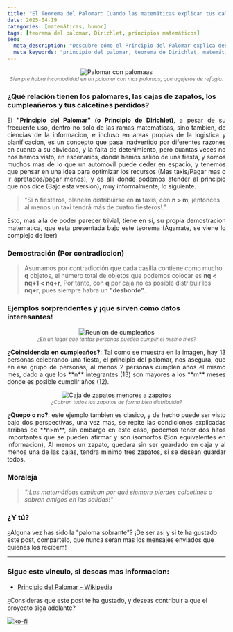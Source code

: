 ```yaml
---
title: "El Teorema del Palomar: Cuando las matemáticas explican tus calcetines perdidos"
date: 2025-04-19
categories: [matemáticas, humor]
tags: [teorema del palomar, Dirichlet, principios matemáticos]
seo:
  meta_description: "Descubre cómo el Principio del Palomar explica desde cumpleaños repetidos hasta tus calcetines desaparecidos. Matemáticas cotidianas con humor."
  meta_keywords: "principio del palomar, teorema de Dirichlet, matemáticas divertidas, ejemplos de combinatoria"
---
```


<p align="center">
  <img src="{{ '/assets/images/posts/palomar.png' | relative_url }}" 
       alt="Palomar con palomaas" 
       style="max-width: 80%; height: auto;">
  <br>
  <span style="font-size: 0.85em; color: #666; font-style: italic;">
    Siempre habra incomodidad en un palomar con mas palomas, que agujeros de refugio.
  </span>
</p>

### ¿Qué relación tienen los palomares, las cajas de zapatos, los cumpleañeros y tus calcetines perdidos?

<p style="text-align: justify; text-justify:inner-word;">
	El <strong>"Principio del Palomar" (o Principio de Dirichlet)</strong>, a pesar de su frecuente uso, dentro no solo de las ramas matematicas, sino tambien, de ciencias de la informacion, e incluso en areas propias de la logistica y planificacion, es un concepto que pasa inadvertido por diferentes razones en cuanto a su obviedad, y la falta de detenimiento, pero cuantas veces no nos hemos visto, en escenarios, donde hemos salido de una fiesta, y somos muchos mas de lo que un automovil puede ceder en espacio, y tenemos que pensar en una idea para optimizar los recursos (Mas taxis/Pagar mas o ir apretados/pagar menos), y es alli donde podemos atender al principio que nos dice (Bajo esta version), muy informalmente, lo siguiente.
</p>

> "Si **n** fiesteros, planean distribuirse en **m** taxis, con **n > m**, ¡entonces al menos un taxi tendrá más de cuatro fiesteros!."

<p style="text-align: justify; text-justify:inner-word;">
	Esto, mas alla de poder parecer trivial, tiene en si, su propia demostracion matematica, que esta presentada bajo este teorema (Agarrate, se viene lo complejo de leer)
</p>

### Demostración (Por contradiccion)

>  Asumamos por contradicción que cada casilla contiene como mucho **q** objetos, el número total de objetos que podemos colocar es **nq < nq+1 < nq+r**, Por tanto, con **q** por caja no es posible distribuir los **nq+r**, pues siempre habra un **"desborde"**.

### Ejemplos sorprendentes y ¡que sirven como datos interesantes!

<p align="center">
  <img src="{{ '/assets/images/posts/cumpleanos.png' | relative_url }}" 
       alt="Reunion de cumpleaños" 
       style="max-width: 80%; height: auto;">
  <br>
  <span style="font-size: 0.85em; color: #666; font-style: italic;">
    ¿En un lugar que tantas personas pueden cumplir el mismo mes?
  </span>
</p>

<p style="text-align: justify; text-justify:inner-word;">
	<strong>¿Coincidencia en cumpleaños?</strong>: Tal como se muestra en la imagen, hay 13 personas celebrando una fiesta, el principio del palomar, nos asegura, que en ese grupo de personas, al menos 2 personas cumplen años el mismo mes, dado a que los **n** integrantes (13) son mayores a los **m** meses donde es posible cumplir años (12).
</p>

<p align="center">
  <img src="{{ '/assets/images/posts/zapatos-caja.png' | relative_url }}" 
       alt="Caja de zapatos menores a zapatos" 
       style="max-width: 80%; height: auto;">
  <br>
  <span style="font-size: 0.85em; color: #666; font-style: italic;">
    ¿Cabran todos los zapatos de forma bien distribuida?
  </span>
</p>

<p style="text-align: justify; text-justify:inner-word;">
	<strong>¿Quepo o no?</strong>: este ejemplo tambien es clasico, y de hecho puede ser visto bajo dos perspectivas, una vez mas, se repite las condiciones explicadas arribas de **n>m**, sin embargo en este caso, podemos tener dos hitos importantes que se pueden afirmar y son isomorfos (Son equivalentes en informacion), Al menos un zapato, quedara sin ser guardado en caja y al menos una de las cajas, tendra minimo tres zapatos, si se desean guardar todos.
</p>

### Moraleja
> *"¡Las matemáticas explican por qué siempre pierdes calcetines o sobran amigos en las salidas!"*

### ¿Y tú?
¿Alguna vez has sido la "paloma sobrante"? ¡De ser asi y si te ha gustado este post, compartelo, que nunca seran mas los mensajes enviados que quienes los recibem!

---

### Sigue este vinculo, si deseas mas informacion:
- [Principio del Palomar - Wikipedia](https://es.wikipedia.org/wiki/Principio_del_palomar#Generalización_y_demostración)

¿Consideras que este post te ha gustado, y deseas contribuir a que el proyecto siga adelante?

[![ko-fi](https://ko-fi.com/img/githubbutton_sm.svg)](https://ko-fi.com/C1C41DTDL2)